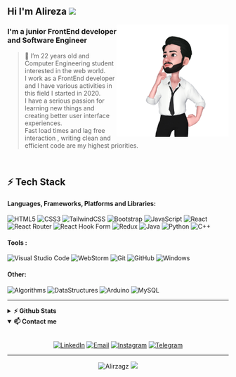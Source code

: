 ## Hi I'm Alireza <img src="https://media.giphy.com/media/hvRJCLFzcasrR4ia7z/giphy.gif" width="25px">

<a href="#"><img src="assets/Alirza.png" align="right" height="255"/></a>
### I'm a junior FrontEnd developer and Software Engineer

> 👀 I’m 22 years old and Computer Engineering student interested in the web world.<br>
> I work as a FrontEnd developer and I have various activities in this field I started in 2020.<br>
> I have a serious passion for learning new things and creating better user interface experiences.<br>
>  Fast load times and lag free interaction , writing clean and efficient code are my highest priorities.<br>

<br>

## ⚡ Tech Stack

#### Languages, Frameworks, Platforms and Libraries: <br>
![HTML5](https://img.shields.io/badge/html5-%23E34F26.svg?style=for-the-badge&logo=html5&logoColor=white)
![CSS3](https://img.shields.io/badge/css3-%231572B6.svg?style=for-the-badge&logo=css3&logoColor=white)
![TailwindCSS](https://img.shields.io/badge/tailwindcss-%2338B2AC.svg?style=for-the-badge&logo=tailwind-css&logoColor=white)
![Bootstrap](https://img.shields.io/badge/bootstrap-%23563D7C.svg?style=for-the-badge&logo=bootstrap&logoColor=white)
![JavaScript](https://img.shields.io/badge/javascript-%23323330.svg?style=for-the-badge&logo=javascript&logoColor=%23F7DF1E)
![React](https://img.shields.io/badge/react-%2320232a.svg?style=for-the-badge&logo=react&logoColor=%2361DAFB)
![React Router](https://img.shields.io/badge/React_Router-CA4245?style=for-the-badge&logo=react-router&logoColor=white)
![React Hook Form](https://img.shields.io/badge/React%20Hook%20Form-%23EC5990.svg?style=for-the-badge&logo=reacthookform&logoColor=white)
![Redux](https://img.shields.io/badge/redux-%23593d88.svg?style=for-the-badge&logo=redux&logoColor=white)
![Java](https://img.shields.io/badge/java-%23ED8B00.svg?style=for-the-badge&logo=java&logoColor=white)
![Python](https://img.shields.io/badge/python-3670A0?style=for-the-badge&logo=python&logoColor=ffdd54)
![C++](https://img.shields.io/badge/c++-%2300599C.svg?style=for-the-badge&logo=c%2B%2B&logoColor=white)


#### Tools : <br>
![Visual Studio Code](https://img.shields.io/badge/Visual%20Studio%20Code-0078d7.svg?style=for-the-badge&logo=visual-studio-code&logoColor=white)
![WebStorm](https://img.shields.io/badge/webstorm-143?style=for-the-badge&logo=webstorm&logoColor=white&color=black)
![Git](https://img.shields.io/badge/git-%23F05033.svg?style=for-the-badge&logo=git&logoColor=white)
![GitHub](https://img.shields.io/badge/github-%23121011.svg?style=for-the-badge&logo=github&logoColor=white)
![Windows](https://img.shields.io/badge/Windows-0078D6?style=for-the-badge&logo=windows&logoColor=white)

#### Other: <br>
![Algorithms](https://img.shields.io/badge/-Algorithms-1C78C0?style=for-the-badge&logo=Algorithms&logoColor=white)
![DataStructures](https://img.shields.io/badge/-Data%20Structures-E4405F?style=for-the-badge&logo=DataStructures&logoColor=white")
![Arduino](https://img.shields.io/badge/-Arduino-23A9F2?style=for-the-badge&logo=Arduino&logoColor=white)
![MySQL](https://img.shields.io/badge/mysql-%2300f.svg?style=for-the-badge&logo=mysql&logoColor=white)

<hr>

<details>	
  <summary><b>⚡ Github Stats</b></summary>
  <br>
  <img src="https://github-readme-stats.vercel.app/api?username=alirza-gz" height="160" />
  <img src="https://github-readme-stats.vercel.app/api/top-langs/?username=alirza-gz&layout=compact" height="160" />
</details>

<details open>
<summary> <b>📫 Contact me </b></summary>
 <br>
  <p align="center">
  <a href="https://www.linkedin.com/in/alirzagz/"><img alt="LinkedIn" src="https://img.shields.io/badge/Linkedin-alirzagz-blue?style=for-the-badge&logo=linkedin"></a>
  <a href="mailto:alireza.niceee@gmail.com"><img alt="Email" src="https://img.shields.io/badge/Email-alireza.niceee@gmail.com-orange?style=for-the-badge&logo=gmail"></a>
  <a href="https://www.instagram.com/Alirzagz"><img alt="Instagram" src="https://img.shields.io/badge/Instagram-alirzagz-red?style=for-the-badge&logo=instagram"></a>
  <a href="https://www.t.me/alirzagz"><img alt="Telegram" src="https://img.shields.io/badge/Telegram-alirzagz-blue?style=for-the-badge&logo=telegram"></a>
  </p>
</details>

<hr>

<p align="center">
  <img src="https://komarev.com/ghpvc/?username=alirza-gz" alt="Alirzagz" />
    <a href="https://github.com/alirza-gz/"><img src="https://img.shields.io/github/followers/alirza-gz?style=flat-square?color=%234CC61E&label=GitHub%20Followers%20"/></a>
</p>
